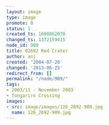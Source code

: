 ```yaml
---
layout: image
type: image
promote: 0
status: 1
created_ts: 1090862070
changed_ts: 1372159415
node_id: 909
title: 02692 Red Crater
author: anj
created: '2004-07-26'
changed: '2013-06-25'
redirect_from: []
permalink: "/node/909/"
tags:
- 2003/11 - November 2003
- Tongariro Crossing
images:
- src: image/images/126_2692-909.jpg
  name: 126_2692-909.jpg
---
```


